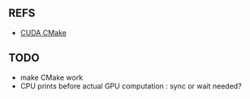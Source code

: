 ## REFS

* [CUDA CMake](https://developer.nvidia.com/blog/building-cuda-applications-cmake/)


## TODO

* make CMake work
* CPU prints before actual GPU computation : sync or wait needed?


